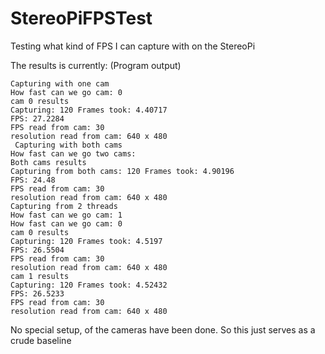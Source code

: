 # StereoPiFPSTest
Testing what kind of FPS I can capture with on the StereoPi

The results is currently:
(Program output)
```
Capturing with one cam
How fast can we go cam: 0
cam 0 results
Capturing: 120 Frames took: 4.40717
FPS: 27.2284
FPS read from cam: 30
resolution read from cam: 640 x 480
 Capturing with both cams
How fast can we go two cams: 
Both cams results
Capturing from both cams: 120 Frames took: 4.90196
FPS: 24.48
FPS read from cam: 30
resolution read from cam: 640 x 480
Capturing from 2 threads
How fast can we go cam: 1
How fast can we go cam: 0
cam 0 results
Capturing: 120 Frames took: 4.5197
FPS: 26.5504
FPS read from cam: 30
resolution read from cam: 640 x 480
cam 1 results
Capturing: 120 Frames took: 4.52432
FPS: 26.5233
FPS read from cam: 30
resolution read from cam: 640 x 480
```


No special setup, of the cameras have been done. So this just serves as a crude baseline
